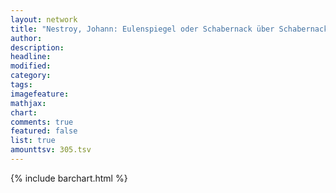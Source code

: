 ```yaml
---
layout: network
title: "Nestroy, Johann: Eulenspiegel oder Schabernack über Schabernack (1835)"
author:
description:
headline:
modified:
category:
tags:
imagefeature: 
mathjax: 
chart: 
comments: true
featured: false
list: true
amounttsv: 305.tsv
---
```

{% include barchart.html %}
